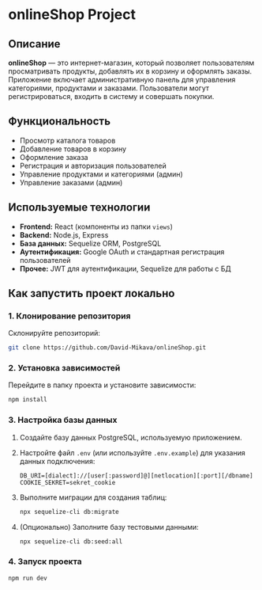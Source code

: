 # onlineShop Project

## Описание
**onlineShop** — это интернет-магазин, который позволяет пользователям просматривать продукты, добавлять их в корзину и оформлять заказы. Приложение включает административную панель для управления категориями, продуктами и заказами. Пользователи могут регистрироваться, входить в систему и совершать покупки.

## Функциональность
- Просмотр каталога товаров
- Добавление товаров в корзину
- Оформление заказа
- Регистрация и авторизация пользователей
- Управление продуктами и категориями (админ)
- Управление заказами (админ)

## Используемые технологии
- **Frontend:** React (компоненты из папки `views`)
- **Backend:** Node.js, Express
- **База данных:** Sequelize ORM, PostgreSQL
- **Аутентификация:** Google OAuth и стандартная регистрация пользователей
- **Прочее:** JWT для аутентификации, Sequelize для работы с БД

## Как запустить проект локально

### 1. Клонирование репозитория
Склонируйте репозиторий:
```bash
git clone https://github.com/David-Mikava/onlineShop.git
```

### 2. Установка зависимостей
Перейдите в папку проекта и установите зависимости:
```bash
npm install
```

### 3. Настройка базы данных
1. Создайте базу данных PostgreSQL, используемую приложением.
   
2. Настройте файл `.env` (или используйте `.env.example`) для указания данных подключения:
   ```env
   DB_URI=[dialect]://[user[:password]@][netlocation][:port][/dbname]
   COOKIE_SEKRET=sekret_cookie
   ```
3. Выполните миграции для создания таблиц:
   ```bash
   npx sequelize-cli db:migrate
   ```
4. (Опционально) Заполните базу тестовыми данными:
   ```bash
   npx sequelize-cli db:seed:all
   ```

### 4. Запуск проекта
```bash
npm run dev
```

